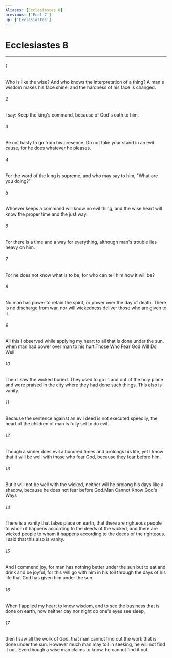 ```yaml
---
Aliases: [Ecclesiastes 8]
previous: ['Eccl 7']
up: ['Ecclesiastes']
---
```

# Ecclesiastes 8

***

 

###### 1 
Who is like the wise? 
 And who knows the interpretation of a thing? 
 A man's wisdom makes his face shine, 
 and the hardness of his face is changed.
 
 

###### 2 
I say: Keep the king's command, because of God's oath to him. 
 

###### 3 
Be not hasty to go from his presence. Do not take your stand in an evil cause, for he does whatever he pleases. 
 

###### 4 
For the word of the king is supreme, and who may say to him, "What are you doing?" 
 

###### 5 
Whoever keeps a command will know no evil thing, and the wise heart will know the proper time and the just way. 
 

###### 6 
For there is a time and a way for everything, although man's trouble lies heavy on him. 
 

###### 7 
For he does not know what is to be, for who can tell him how it will be? 
 

###### 8 
No man has power to retain the spirit, or power over the day of death. There is no discharge from war, nor will wickedness deliver those who are given to it. 
 

###### 9 
All this I observed while applying my heart to all that is done under the sun, when man had power over man to his hurt.Those Who Fear God Will Do Well
 
 

###### 10 
Then I saw the wicked buried. They used to go in and out of the holy place and were praised in the city where they had done such things. This also is vanity. 
 

###### 11 
Because the sentence against an evil deed is not executed speedily, the heart of the children of man is fully set to do evil. 
 

###### 12 
Though a sinner does evil a hundred times and prolongs his life, yet I know that it will be well with those who fear God, because they fear before him. 
 

###### 13 
But it will not be well with the wicked, neither will he prolong his days like a shadow, because he does not fear before God.Man Cannot Know God's Ways
 
 

###### 14 
There is a vanity that takes place on earth, that there are righteous people to whom it happens according to the deeds of the wicked, and there are wicked people to whom it happens according to the deeds of the righteous. I said that this also is vanity. 
 

###### 15 
And I commend joy, for man has nothing better under the sun but to eat and drink and be joyful, for this will go with him in his toil through the days of his life that God has given him under the sun.
 
 

###### 16 
When I applied my heart to know wisdom, and to see the business that is done on earth, how neither day nor night do one's eyes see sleep, 
 

###### 17 
then I saw all the work of God, that man cannot find out the work that is done under the sun. However much man may toil in seeking, he will not find it out. Even though a wise man claims to know, he cannot find it out.
 
